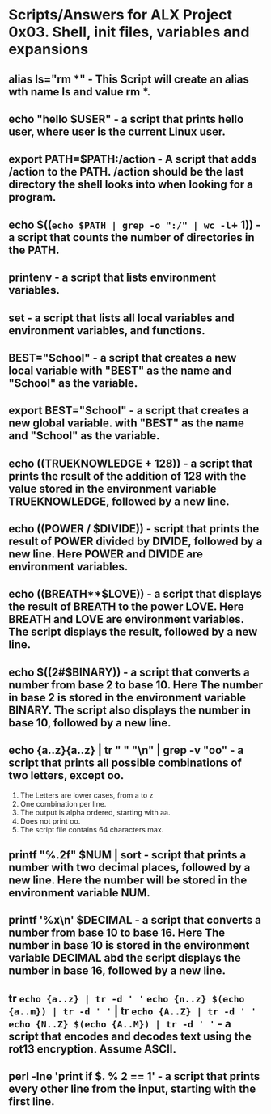 # Scripts/Answers for ALX Project 0x03. Shell, init files, variables and expansions

## alias ls="rm *" - This Script will create an alias wth name ls and value rm *.

## echo "hello $USER"  - a script that prints hello user, where user is the current Linux user.

## export PATH=$PATH:/action  - A script that adds /action to the PATH. /action should be the last directory the shell looks into when looking for a program.

## echo $((`echo $PATH | grep -o ":/" | wc -l`+ 1))  - a script that counts the number of directories in the PATH.

## printenv - a script that lists environment variables.

## set  - a script that lists all local variables and environment variables, and functions.

## BEST="School"  - a script that creates a new local variable with "BEST" as the name and "School" as the variable.

## export BEST="School"  -  a script that creates a new global variable. with "BEST" as the name and "School" as the variable.

## echo $(($TRUEKNOWLEDGE + 128))  -  a script that prints the result of the addition of 128 with the value stored in the environment variable TRUEKNOWLEDGE, followed by a new line.

## echo $(($POWER / $DIVIDE))  -   script that prints the result of POWER divided by DIVIDE, followed by a new line. Here POWER and DIVIDE are environment variables.

## echo $(($BREATH**$LOVE)) - a script that displays the result of BREATH to the power LOVE. Here BREATH and LOVE are environment variables. The script displays the result, followed by a new line.

## echo $((2#$BINARY))  -  a script that converts a number from base 2 to base 10. Here The number in base 2 is stored in the environment variable BINARY. The script also displays the number in base 10, followed by a new line.

## echo {a..z}{a..z} | tr " " "\n" | grep -v "oo"  -  a script that prints all possible combinations of two letters, except oo.
1. The Letters are lower cases, from a to z
2. One combination per line.
3. The output is alpha ordered, starting with aa.
4. Does not  print oo.
5. The script file contains 64 characters max.

## printf "%.2f" $NUM | sort  -  script that prints a number with two decimal places, followed by a new line. Here the number will be stored in the environment variable NUM.

## printf '%x\n' $DECIMAL - a script that converts a number from base 10 to base 16. Here The number in base 10 is stored in the environment variable DECIMAL abd the script displays the number in base 16, followed by a new line.

## tr `echo {a..z} | tr -d ' '` `echo {n..z} $(echo {a..m}) | tr -d ' '` | tr `echo {A..Z} | tr -d ' '` `echo {N..Z} $(echo {A..M}) | tr -d ' '`  -  a script that encodes and decodes text using the rot13 encryption. Assume ASCII.

## perl -lne 'print if $. % 2 == 1'  - a script that prints every other line from the input, starting with the first line.          
